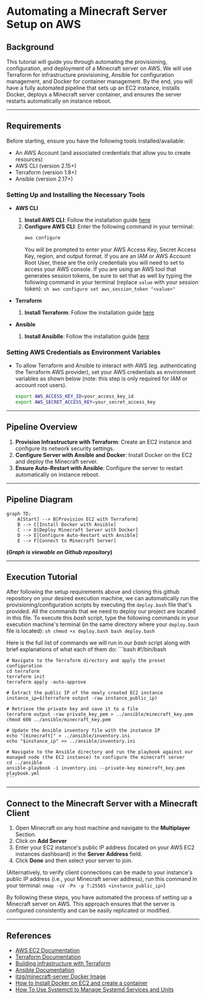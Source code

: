# Automating a Minecraft Server Setup on AWS

## Background

This tutorial will guide you through automating the provisioning, configuration, and deployment of a Minecraft server on AWS. We will use Terraform for infrastructure provisioning, Ansible for configuration management, and Docker for container management. By the end, you will have a fully automated pipeline that sets up an EC2 instance, installs Docker, deploys a Minecraft server container, and ensures the server restarts automatically on instance reboot.

---

## Requirements

Before starting, ensure you have the following tools installed/available:
- An AWS Account (and associated credentials that allow you to create resources)
- AWS CLI (version 2.15+)
- Terraform (version 1.8+)
- Ansible (version 2.17+)

### Setting Up and Installing the Necessary Tools

- **AWS CLI**
    1. **Install AWS CLI**: Follow the installation guide [here](https://docs.aws.amazon.com/cli/latest/userguide/getting-started-install.html)
    2. **Configure AWS CLI**: Enter the following command in your terminal:
        ```sh
        aws configure
        ```
        You will be prompted to enter your AWS Access Key, Secret Access Key, region, and output format. If you are an IAM or AWS Account Root User, these are the only credentials you will need to set to access your AWS console. If you are using an AWS tool that generates session tokens, be sure to set that as well by typing the following command in your terminal (replace `value` with your session token):
            ```sh
            aws configure set aws_session_token "<value>"
            ```

- **Terraform**
    1. **Install Terraform**: Follow the installation guide [here](https://developer.hashicorp.com/terraform/tutorials/aws-get-started/install-cli)

- **Ansible**
    1. **Install Ansiblle**: Follow the installation guide [here](https://docs.ansible.com/ansible/latest/installation_guide/intro_installation.html)

### Setting AWS Credentials as Environment Variables

- To allow Terraform and Ansible to interact with AWS (eg. authenticating the Terraform AWS provider), set your AWS credentials as environment variables as shown below (note: this step is only required for IAM or account root users).
    ```sh
    export AWS_ACCESS_KEY_ID=your_access_key_id
    export AWS_SECRET_ACCESS_KEY=your_secret_access_key
    ```

---

## Pipeline Overview

1. **Provision Infrastructure with Terraform**: Create an EC2 instance and configure its network security settings.
2. **Configure Server with Ansible and Docker**: Install Docker on the EC2 and deploy the Minecraft server.
3. **Ensure Auto-Restart with Ansible**: Configure the server to restart automatically on instance reboot.

--- 

## Pipeline Diagram

```mermaid
graph TD;
    A[Start] --> B[Provision EC2 with Terraform]
    B --> C[Install Docker with Ansible]
    C --> D[Deploy Minecraft Server with Docker]
    D --> E[Configure Auto-Restart with Ansible]
    E --> F[Connect to Minecraft Server]
```

**(*Graph is viewable on Github repository*)**

---

## Execution Tutorial

After following the setup requirements above and cloning this github repository on your desired execution machine, we can automatically run the provisioning/configuration scripts by executing the `deploy.bash` file that's provided. All the commands that we need to deploy our project are located in this file. To execute this *bash* script, type the following commands in your execution machine's terminal (in the same directory where your `deploy.bash` file is located):
    ```sh
    chmod +x deploy.bash
    bash deploy.bash
    ```

Here is the full list of commands we will run in our *bash* script along with brief explanations of what each of them do:
    ```bash
    #!/bin/bash

    # Navigate to the Terraform directory and apply the preset configuration
    cd terraform
    terraform init
    terraform apply -auto-approve

    # Extract the public IP of the newly created EC2 instance
    instance_ip=$(terraform output -raw instance_public_ip)

    # Retrieve the private key and save it to a file
    terraform output -raw private_key_pem > ../ansible/minecraft_key.pem
    chmod 600 ../ansible/minecraft_key.pem

    # Update the Ansible inventory file with the instance IP
    echo "[minecraft]" > ../ansible/inventory.ini
    echo "$instance_ip" >> ../ansible/inventory.ini

    # Navigate to the Ansible directory and run the playbook against our managed node (the EC2 instance) to configure the minecraft server
    cd ../ansible
    ansible-playbook -i inventory.ini --private-key minecraft_key.pem playbook.yml
    ```

---

## Connect to the Minecraft Server with a Minecraft Client

1. Open Minecraft on any host machine and navigate to the **Multiplayer** Section.
2. Click on **Add Server**
3. Enter your EC2 instance's public IP address (located on your AWS EC2 instances dashboard) in the **Server Address** field.
4. Click **Done** and then select your server to join.

(Alternatively, to verify client connections can be made to your instance's public IP address (i.e., your Minecraft server address), run this command in your terminal: `nmap -sV -Pn -p T:25565 <instance_public_ip>`)

By following these steps, you have automated the process of setting up a Minecraft server on AWS. This approach ensures that the server is configured consistently and can be easily replicated or modified.

---

## References

- [AWS EC2 Documentation](https://docs.aws.amazon.com/ec2/)
- [Terraform Documentation](https://developer.hashicorp.com/terraform/docs)
- [Building infrastructure with Terraform](https://developer.hashicorp.com/terraform/tutorials/aws-get-started/aws-build)
- [Ansible Documentation](https://docs.ansible.com/)
- [itzg/minecraft-server Docker Image](https://hub.docker.com/r/itzg/minecraft-server)
- [How to Install Docker on EC2 and create a container](https://medium.com/@mehmetodabashi/how-to-install-docker-on-ec2-and-create-a-container-75ca88e342d2)
- [How To Use Systemctl to Manage Systemd Services and Units](https://www.digitalocean.com/community/tutorials/how-to-use-systemctl-to-manage-systemd-services-and-units)